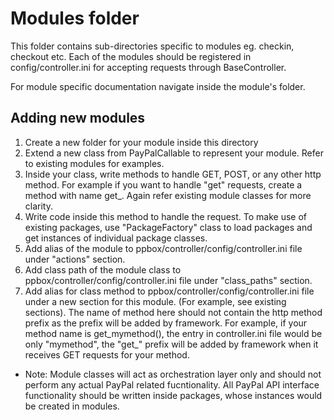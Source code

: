 Modules folder
=====================
This folder contains sub-directories specific to modules eg. checkin, checkout etc. Each of the modules should be registered in config/controller.ini for accepting requests through BaseController.

For module specific documentation navigate inside the module's folder.

Adding new modules
-----------------------------------
1. Create a new folder for your module inside this directory
2. Extend a new class from PayPalCallable to represent your module. Refer to existing modules for examples.
3. Inside your class, write methods to handle GET, POST, or any other http method. For example if you want to handle "get" requests, create a method with name get_<method name>. Again refer existing module classes for more clarity.
4. Write code inside this method to handle the request. To make use of existing packages, use "PackageFactory" class to load packages and get instances of individual package classes.
5. Add alias of the module to ppbox/controller/config/controller.ini file under "actions" section.
6. Add class path of the module class to ppbox/controller/config/controller.ini file under "class_paths" section.
7. Add alias for class method to ppbox/controller/config/controller.ini file under a new section for this module. (For example, see existing sections). The name of method here should not contain the http method prefix as the prefix will be added by framework. For example, if your method name is get_mymethod(), the entry in controller.ini file would be only "mymethod", the "get_" prefix will be added by framework when it receives GET requests for your method.

* Note: Module classes will act as orchestration layer only and should not perform any actual PayPal related fucntionality. All PayPal API interface functionality should be written inside packages, whose instances would be created in modules.
